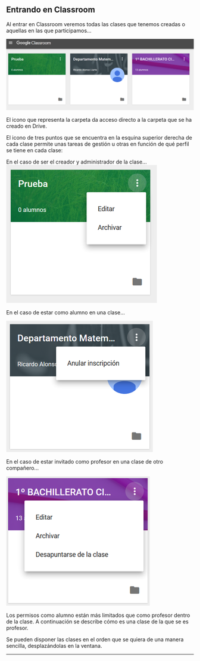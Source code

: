 ## Entrando en Classroom

Al entrar en Classroom veremos todas las clases que tenemos creadas o aquellas en las que participamos...

![entrando en classroom](../assets/image17.png)

El icono que representa la carpeta da acceso directo a la carpeta que se ha creado en Drive.

El icono de tres puntos que se encuentra en la esquina superior derecha de cada clase permite unas tareas de gestión u otras en función de qué perfil se tiene en cada clase:

En el caso de ser el creador y administrador de la clase...  
![opciones del administrador](../assets/image36.png)

En el caso de estar como alumno en una clase...

![opciones del alumno](../assets/image5.png)

En el caso de estar invitado como profesor en una clase de otro compañero...

![opciones de profe invitado](../assets/image3.png)

Los permisos como alumno están más limitados que como profesor dentro de la clase. A continuación se describe cómo es una clase de la que se es profesor.

Se pueden disponer las clases en el orden que se quiera de una manera sencilla, desplazándolas en la ventana.

---
